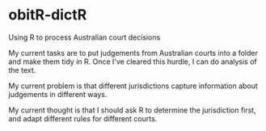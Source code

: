 # obitR-dictR
Using R to process Australian court decisions

My current tasks are to put judgements from Australian courts into a folder and make them tidy in R.
Once I've cleared this hurdle, I can do analysis of the text.

My current problem is that different jurisdictions capture information about judgements in different ways.

My current thought is that I should ask R to determine the jurisdiction first, and adapt different rules for different courts.
